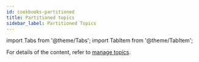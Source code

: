 ```yaml
---
id: cookbooks-partitioned
title: Partitioned topics
sidebar_label: Partitioned Topics
---
```


import Tabs from '@theme/Tabs';
import TabItem from '@theme/TabItem';

For details of the content, refer to [manage topics](admin-api-topics).
